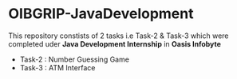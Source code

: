 # OIBGRIP-JavaDevelopment

This repository constists of 2 tasks i.e Task-2 & Task-3 which were completed uder **Java Development Internship** in **Oasis Infobyte**

- Task-2 : Number Guessing Game
- Task-3 : ATM Interface
